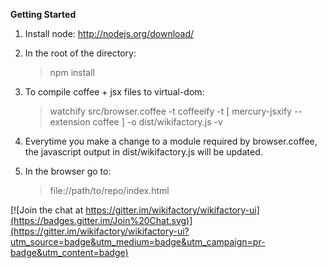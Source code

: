 **Getting Started**

1.  Install node: http://nodejs.org/download/
2.  In the root of the directory:
     
    > npm install
3.  To compile coffee + jsx files to virtual-dom:
    
    > watchify src/browser.coffee -t coffeeify -t [ mercury-jsxify --extension coffee ] -o dist/wikifactory.js -v
4.  Everytime you make a change to a module required by browser.coffee, the javascript output in dist/wikifactory.js will be updated.
5.  In the browser go to:

     > file://path/to/repo/index.html


[![Join the chat at https://gitter.im/wikifactory/wikifactory-ui](https://badges.gitter.im/Join%20Chat.svg)](https://gitter.im/wikifactory/wikifactory-ui?utm_source=badge&utm_medium=badge&utm_campaign=pr-badge&utm_content=badge)